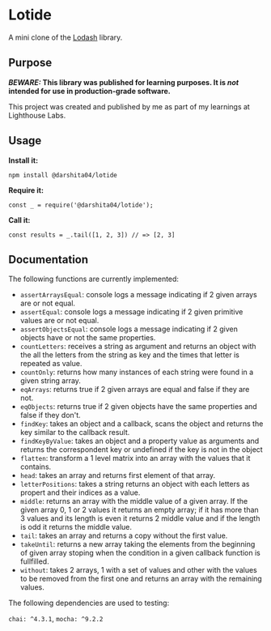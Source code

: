 # Lotide

A mini clone of the [Lodash](https://lodash.com) library.

## Purpose

**_BEWARE:_ This library was published for learning purposes. It is _not_ intended for use in production-grade software.**

This project was created and published by me as part of my learnings at Lighthouse Labs.

## Usage

**Install it:**

`npm install @darshita04/lotide`

**Require it:**

`const _ = require('@darshita04/lotide');`

**Call it:**

`const results = _.tail([1, 2, 3]) // => [2, 3]`

## Documentation

The following functions are currently implemented:

- `assertArraysEqual`: console logs a message indicating if 2 given arrays are or not equal.
- `assertEqual`: console logs a message indicating if 2 given primitive values are or not equal.
- `assertObjectsEqual`: console logs a message indicating if 2 given objects have or not the same properties.
- `countLetters`: receives a string as argument and returns an object with the all the letters from the string as key and the times that letter is repeated as value.
- `countOnly`: returns how many instances of each string were found in a given string array.
- `eqArrays`: returns true if 2 given arrays are equal and false if they are not.
- `eqObjects`: returns true if 2 given objects have the same properties and false if they don't.
- `findKey`: takes an object and a callback, scans the object and returns the key similar to the callback result.
- `findKeyByValue`: takes an object and a property value as arguments and returns the correspondent key or undefined if the key is not in the object
- `flatten`: transform a 1 level matrix into an array with the values that it contains.
- `head`: takes an array and returns first element of that array.
- `letterPositions`: takes a string returns an object with each letters as propert and their indices as a value.
- `middle`: returns an array with the middle value of a given array. If the given array 0, 1 or 2 values it returns an empty array; if it has more than 3 values and its length is even it returns 2 middle value and if the length is odd it returns the middle value.
- `tail`: takes an array and returns a copy without the first value.
- `takeUntil`: returns a new array taking the elements from the beginning of given array stoping when the condition in a given callback function is fullfilled.
- `without`: takes 2 arrays, 1 with a set of values and other with the values to be removed from the first one and returns an array with the remaining values.

The following dependencies are used to testing:

`chai: ^4.3.1`,
`mocha: ^9.2.2`